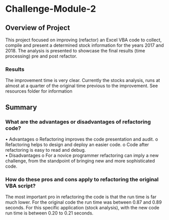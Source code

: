 # Challenge-Module-2

## Overview of Project
This project focused on improving (refactor) an Excel VBA code to collect, compile and present a determined stock information for the years 2017 and 2018. The analysis is presented to showcase the final results (time processing) pre and post refactor.   

###  Results
 The improvement time is very clear. Currently the stocks analysis, runs at almost at a quarter of the original time previous to the improvement. See resources folder for information

##  Summary
### What are the advantages or disadvantages of refactoring code?

•	Advantages
o	Refactoring improves the code presentation and audit. 
o	Refactoring helps to design and deploy an easier code. 
o	Code after refactoring is easy to read and debug.  
•	Disadvantages
o	For a novice programmer refactoring can imply a new challenge, from the standpoint of bringing new and more sophisticated code. 


### How do these pros and cons apply to refactoring the original VBA script?

 The most important pro in refactoring the code is that the run time is far much lower. For the original code the run time was between 0.87 and 0.89 seconds. For this specific    application (stock analysis), with the new code run time is between 0.20 to 0.21 seconds.  

